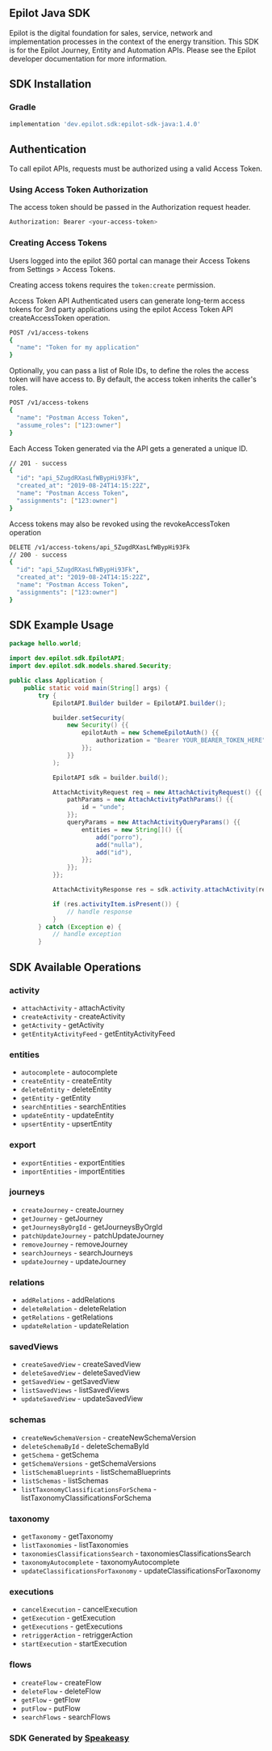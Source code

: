 ## Epilot Java SDK

Epilot is the digital foundation for sales, service, network and implementation processes in the context of the energy transition. This SDK is for the Epilot Journey, Entity and Automation APIs. Please see the Epilot developer documentation for more information.

<!-- Start SDK Installation -->
## SDK Installation

### Gradle

```groovy
implementation 'dev.epilot.sdk:epilot-sdk-java:1.4.0'
```
<!-- End SDK Installation -->

## Authentication

To call epilot APIs, requests must be authorized using a valid Access Token.

### Using Access Token Authorization
The access token should be passed in the Authorization request header.

```bash
Authorization: Bearer <your-access-token>
```

### Creating Access Tokens
Users logged into the epilot 360 portal can manage their Access Tokens from Settings > Access Tokens.

Creating access tokens requires the `token:create` permission.

Access Token API
Authenticated users can generate long-term access tokens for 3rd party applications using the epilot Access Token API createAccessToken operation.

```bash
POST /v1/access-tokens
{
  "name": "Token for my application"
}
```
Optionally, you can pass a list of Role IDs, to define the roles the access token will have access to. By default, the access token inherits the caller's roles.

```bash
POST /v1/access-tokens
{
  "name": "Postman Access Token",
  "assume_roles": ["123:owner"]
}
```
Each Access Token generated via the API gets a generated a unique ID.

```bash
// 201 - success
{
  "id": "api_5ZugdRXasLfWBypHi93Fk",
  "created_at": "2019-08-24T14:15:22Z",
  "name": "Postman Access Token",
  "assignments": ["123:owner"]
}
```
Access tokens may also be revoked using the revokeAccessToken operation
```bash
DELETE /v1/access-tokens/api_5ZugdRXasLfWBypHi93Fk
// 200 - success
{
  "id": "api_5ZugdRXasLfWBypHi93Fk",
  "created_at": "2019-08-24T14:15:22Z",
  "name": "Postman Access Token",
  "assignments": ["123:owner"]
}
```

## SDK Example Usage
<!-- Start SDK Example Usage -->
```java
package hello.world;

import dev.epilot.sdk.EpilotAPI;
import dev.epilot.sdk.models.shared.Security;

public class Application {
    public static void main(String[] args) {
        try {
            EpilotAPI.Builder builder = EpilotAPI.builder();

            builder.setSecurity(
                new Security() {{
                    epilotAuth = new SchemeEpilotAuth() {{
                        authorization = "Bearer YOUR_BEARER_TOKEN_HERE";
                    }};
                }}
            );

            EpilotAPI sdk = builder.build();

            AttachActivityRequest req = new AttachActivityRequest() {{
                pathParams = new AttachActivityPathParams() {{
                    id = "unde";
                }};
                queryParams = new AttachActivityQueryParams() {{
                    entities = new String[]() {{
                        add("porro"),
                        add("nulla"),
                        add("id"),
                    }};
                }};
            }};

            AttachActivityResponse res = sdk.activity.attachActivity(req);

            if (res.activityItem.isPresent()) {
                // handle response
            }
        } catch (Exception e) {
            // handle exception
        }
```
<!-- End SDK Example Usage -->

<!-- Start SDK Available Operations -->
## SDK Available Operations


### activity

* `attachActivity` - attachActivity
* `createActivity` - createActivity
* `getActivity` - getActivity
* `getEntityActivityFeed` - getEntityActivityFeed

### entities

* `autocomplete` - autocomplete
* `createEntity` - createEntity
* `deleteEntity` - deleteEntity
* `getEntity` - getEntity
* `searchEntities` - searchEntities
* `updateEntity` - updateEntity
* `upsertEntity` - upsertEntity

### export

* `exportEntities` - exportEntities
* `importEntities` - importEntities

### journeys

* `createJourney` - createJourney
* `getJourney` - getJourney
* `getJourneysByOrgId` - getJourneysByOrgId
* `patchUpdateJourney` - patchUpdateJourney
* `removeJourney` - removeJourney
* `searchJourneys` - searchJourneys
* `updateJourney` - updateJourney

### relations

* `addRelations` - addRelations
* `deleteRelation` - deleteRelation
* `getRelations` - getRelations
* `updateRelation` - updateRelation

### savedViews

* `createSavedView` - createSavedView
* `deleteSavedView` - deleteSavedView
* `getSavedView` - getSavedView
* `listSavedViews` - listSavedViews
* `updateSavedView` - updateSavedView

### schemas

* `createNewSchemaVersion` - createNewSchemaVersion
* `deleteSchemaById` - deleteSchemaById
* `getSchema` - getSchema
* `getSchemaVersions` - getSchemaVersions
* `listSchemaBlueprints` - listSchemaBlueprints
* `listSchemas` - listSchemas
* `listTaxonomyClassificationsForSchema` - listTaxonomyClassificationsForSchema

### taxonomy

* `getTaxonomy` - getTaxonomy
* `listTaxonomies` - listTaxonomies
* `taxonomiesClassificationsSearch` - taxonomiesClassificationsSearch
* `taxonomyAutocomplete` - taxonomyAutocomplete
* `updateClassificationsForTaxonomy` - updateClassificationsForTaxonomy

### executions

* `cancelExecution` - cancelExecution
* `getExecution` - getExecution
* `getExecutions` - getExecutions
* `retriggerAction` - retriggerAction
* `startExecution` - startExecution

### flows

* `createFlow` - createFlow
* `deleteFlow` - deleteFlow
* `getFlow` - getFlow
* `putFlow` - putFlow
* `searchFlows` - searchFlows
<!-- End SDK Available Operations -->

### SDK Generated by [Speakeasy](https://docs.speakeasyapi.dev/docs/using-speakeasy/client-sdks)
